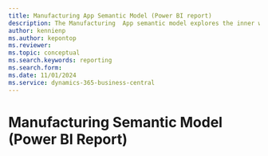 ```yaml
---
title: Manufacturing App Semantic Model (Power BI report)
description: The Manufacturing  App semantic model explores the inner works of the semantic model used in the Manufacturing App.
author: kennienp
ms.author: kepontop
ms.reviewer: 
ms.topic: conceptual
ms.search.keywords: reporting
ms.search.form: 
ms.date: 11/01/2024
ms.service: dynamics-365-business-central
---
```


# Manufacturing Semantic Model (Power BI Report)
